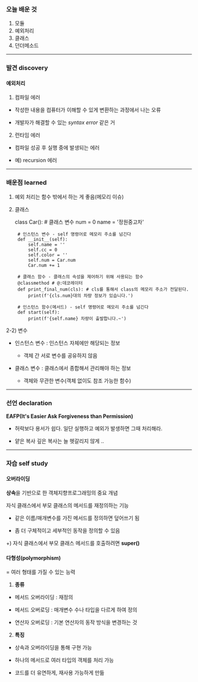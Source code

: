 ### 오늘 배운 것
1) 모듈
2) 예외처리
3) 클래스
4) 던더메소드

***

### 발견 discovery

#### 예외처리

1) 컴파일 에러

- 작성한 내용을 컴퓨터가 이해할 수 있게 변환하는 과정에서 나는 오류 

- 개발자가 해결할 수 있는 *syntax error* 같은 거

2) 런타임 에러

- 컴파일 성공 후 실행 중에 발생되는 에러

- 예) recursion 에러



***


### 배운점 learned

1) 예외 처리는 함수 밖에서 하는 게 좋음(메모리 이슈)

2) 클래스

    class Car():
        # 클래스 변수
        num = 0
        name = '정원중고차'

        # 인스턴스 변수 - self 명령어로 메모리 주소를 넘긴다
        def __init__(self):
            self.name = ''
            self.cc = 0
            self.color = ''
            self.num = Car.num
            Car.num += 1

        # 클래스 함수 - 클래스의 속성을 제어하기 위해 사용되는 함수
        @classmethod # @:데코레이터
        def print_final_num(cls): # cls를 통해서 class의 메모리 주소가 전달된다.
            print(f'{cls.num}대의 차량 정보가 있습니다.')

        # 인스턴스 함수(메서드) - self 명령어로 메모리 주소를 넘긴다
        def start(self):
            print(f'{self.name} 차량이 출발합니다.~')


2-2) 변수

- 인스턴스 변수 : 인스턴스 자체에만 해당되는 정보

    - 객체 간 서로 변수를 공유하지 않음

- 클래스 변수 : 클래스에서 종합해서 관리해야 하는 정보

    - 객체와 무관한 변수(객체 없이도 참조 가능한 함수)


***

### 선언 declaration

**EAFP(It's Easier Ask Forgiveness than Permission)**

- 허락보다 용서가 쉽다. 일단 실행하고 예외가 발생하면 그때 처리해라. 

- 얕은 복사 깊은 복사는 늘 헷갈리지 않게 ..


***

### 자습 self study

#### 오버라이딩

**상속**을 기반으로 한 객체지향프로그래밍의 중요 개념

자식 클래스에서 부모 클래스의 메서드를 재정의하는 기능

- 같은 이름/매개변수를 가진 메서드를 정의하면 덮어쓰기 됨

- 좀 더 구체적이고 세부적인 동작을 정의할 수 있음


+) 자식 클래스에서 부모 클래스 메서드를 호출하려면 **super()**


#### 다형성(polymorphism)

= 여러 형태를 가질 수 있는 능력

1) **종류**

- 메서드 오버라이딩 : 재정의

- 메서드 오버로딩 : 매개변수 수나 타입을 다르게 하여 정의

- 연산자 오버로딩 : 기본 연산자의 동작 방식을 변경하는 것



2) **특징**

- 상속과 오버라이딩을 통해 구현 가능

- 하나의 메서드로 여러 타입의 객체를 처리 가능

- 코드를 더 유연하게, 재사용 가능하게 만듦

